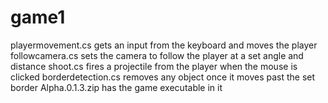 # game1
playermovement.cs gets an input from the keyboard and moves the player
followcamera.cs sets the camera to follow the player at a set angle and distance
shoot.cs fires a projectile from the player when the mouse is clicked
borderdetection.cs removes any object once it moves past the set border
Alpha.0.1.3.zip has the game executable in it
